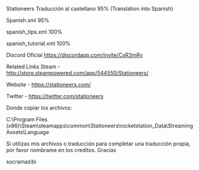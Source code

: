 Stationeers Traducción al castellano 95% (Translation into Spanish)

Spanish.xml 95%

spanish_tips.xml 100%

spanish_tutorial.xml 100%

Discord Oficial https://discordapp.com/invite/CxR3mRy

Related Links
Steam - http://store.steampowered.com/app/544550/Stationeers/

Website - https://stationeers.com/

Twitter - https://twitter.com/stationeers


Donde copiar los archivos:

C:\Program Files (x86)\Steam\steamapps\common\Stationeers\rocketstation_Data\StreamingAssets\Language

Si utilizas mis archivos o traducción para completar una traducción propia, por favor nombrame en los creditos. Gracias

socramazibi